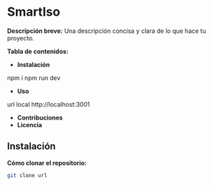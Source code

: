 # SmartIso

**Descripción breve:**
Una descripción concisa y clara de lo que hace tu proyecto. 

**Tabla de contenidos:**
* **Instalación**

npm i
npm run dev


* **Uso**

url local 
http://localhost:3001

* **Contribuciones**
* **Licencia**

## Instalación
**Cómo clonar el repositorio:**
```bash
git clone url